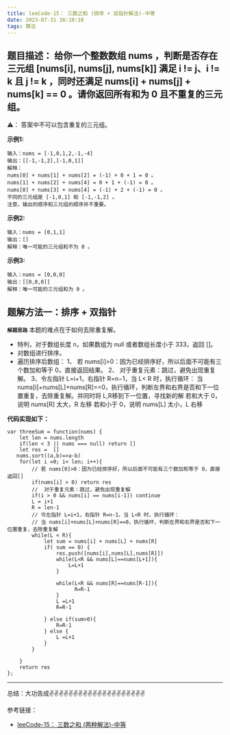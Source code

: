 ```yaml
---
title: leeCode-15： 三数之和 (排序 + 双指针解法)-中等
date: 2023-07-31 16:10:10
tags: 算法
---
```



<meta name="referrer" content="no-referrer"/>


## 题目描述：  给你一个整数数组 nums ，判断是否存在三元组 [nums[i], nums[j], nums[k]] 满足 i != j、i != k 且 j != k ，同时还满足 nums[i] + nums[j] + nums[k] == 0 。请你返回所有和为 0 且不重复的三元组。

⚠️： 答案中不可以包含重复的三元组。


**示例1:**


```
输入：nums = [-1,0,1,2,-1,-4]
输出：[[-1,-1,2],[-1,0,1]]
解释：
nums[0] + nums[1] + nums[2] = (-1) + 0 + 1 = 0 。
nums[1] + nums[2] + nums[4] = 0 + 1 + (-1) = 0 。
nums[0] + nums[3] + nums[4] = (-1) + 2 + (-1) = 0 。
不同的三元组是 [-1,0,1] 和 [-1,-1,2] 。
注意，输出的顺序和三元组的顺序并不重要。
```

**示例2:**

```
输入：nums = [0,1,1]
输出：[]
解释：唯一可能的三元组和不为 0 。
```

**示例3:**

```
输入：nums = [0,0,0]
输出：[[0,0,0]]
解释：唯一可能的三元组和为 0 。
```

## 题解方法一：排序 + 双指针

**`解题思路`**
本题的难点在于如何去除重复解。

* 特判，对于数组长度 n，如果数组为 null 或者数组长度小于 333，返回 []。
* 对数组进行排序。
* 遍历排序后数组：
    1、 若 nums[i]>0：因为已经排序好，所以后面不可能有三个数加和等于 0，直接返回结果。
    2、 对于重复元素：跳过，避免出现重复解。
    3、令左指针 L=i+1，右指针 R=n−1，当 L< R 时，执行循环：
    当 nums[i]+nums[L]+nums[R]==0，执行循环，判断左界和右界是否和下一位置重复，去除重复解。并同时将 L,R移到下一位置，寻找新的解
   若和大于 0，说明 nums[R] 太大，R 左移
   若和小于 0，说明 nums[L] 太小，L 右移

**代码实现如下：** 
```
var threeSum = function(nums) {
    let len = nums.length
    if(len < 3 || nums === null) return []
    let res =  []
   nums.sort((a,b)=>a-b)
    for(let i =0; i< len; i++){
        // 若 nums[0]>0：因为已经排序好，所以后面不可能有三个数加和等于 0，直接返回[]
        if(nums[i] > 0) return res
        //  对于重复元素：跳过，避免出现重复解
        if(i > 0 && nums[i] == nums[i-1]) continue
        L = i+1
        R = len-1
        // 令左指针 L=i+1，右指针 R=n-1，当 L<R 时，执行循环：
        // 当 nums[i]+nums[L]+nums[R]==0，执行循环，判断左界和右界是否和下一位置重复，去除重复解
        while(L < R){
            let sum = nums[i] + nums[L] + nums[R]
            if( sum == 0) {
                res.push([nums[i],nums[L],nums[R]])
                while(L<R && nums[L]==nums[L+1]){
                    L=L+1
                }

                while(L<R && nums[R]==nums[R-1]){
                      R=R-1
                }
                L =L+1
                R=R-1
                        
            } else if(sum>0){
                R=R-1
            } else {
                L =L+1
            }
        }
        
    }
    return res
};

```



 ---
总结：大功告成✌️✌️✌️✌️✌️✌️✌️✌️✌️✌️✌️✌️✌️✌️✌️✌️✌️✌️✌️✌️

参考链接：
* [leeCode-15： 三数之和 (两种解法)-中等](https://leetcode.cn/problems/3sum/description/)

